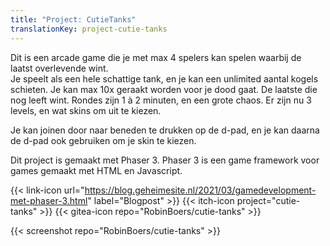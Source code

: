 ```yaml
---
title: "Project: CutieTanks"
translationKey: project-cutie-tanks
---
```


Dit is een arcade game die je met max 4 spelers kan spelen waarbij de laatst overlevende wint.  
Je speelt als een hele schattige tank, en je kan een unlimited aantal kogels schieten. Je kan max 10x geraakt worden voor je dood gaat. De laatste die nog leeft wint. Rondes zijn 1 à 2 minuten, en een grote chaos. Er zijn nu 3 levels, en wat skins om uit te kiezen.

Je kan joinen door naar beneden te drukken op de d-pad, en je kan daarna de d-pad ook gebruiken om je skin te kiezen.

Dit project is gemaakt met Phaser 3. Phaser 3 is een game framework voor games gemaakt met HTML en Javascript.

<span hidden>Post information</span> {{< link-icon url="https://blog.geheimesite.nl/2021/03/gamedevelopment-met-phaser-3.html" label="Blogpost" >}} {{< itch-icon project="cutie-tanks" >}} {{< gitea-icon repo="RobinBoers/cutie-tanks" >}}

{{< screenshot repo="RobinBoers/cutie-tanks" >}}
